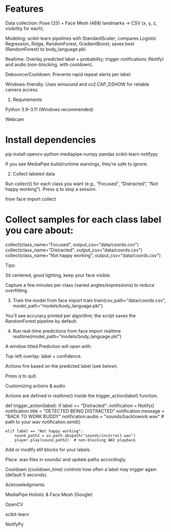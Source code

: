 # Features

Data collection: Pose (33) + Face Mesh (468) landmarks → CSV (x, y, z, visibility for each).

Modeling: scikit-learn pipelines with StandardScaler; compares Logistic Regression, Ridge, RandomForest, GradientBoost; saves best (RandomForest) to body_language.pkl.

Realtime: Overlay predicted label + probability; trigger notifications (Notify) and audio (non-blocking, with cooldown).

Debounce/Cooldown: Prevents rapid repeat alerts per label.

Windows-friendly: Uses winsound and cv2.CAP_DSHOW for reliable camera access.

1) Requirements

Python 3.9–3.11 (Windows recommended)

Webcam

# Install dependencies

pip install opencv-python mediapipe numpy pandas scikit-learn notifypy

If you see MediaPipe build/runtime warnings, they’re safe to ignore.


2) Collect labeled data

Run collect() for each class you want (e.g., “Focused”, “Distracted”, “Not happy working”). Press q to stop a session.

from face import collect

# Collect samples for each class label you care about:
collect(class_name="Focused",     output_csv="data/coords.csv")
collect(class_name="Distracted",  output_csv="data/coords.csv")
collect(class_name="Not happy working", output_csv="data/coords.csv")

Tips:

Sit centered, good lighting, keep your face visible.

Capture a few minutes per class (varied angles/expressions) to reduce overfitting.

3) Train the model
from face import train
train(csv_path="data/coords.csv", model_path="models/body_language.pkl")


You’ll see accuracy printed per algorithm; the script saves the RandomForest pipeline by default.

4) Run real-time predictions
from face import realtime
realtime(model_path="models/body_language.pkl")


A window titled Prediction will open with:

Top-left overlay: label + confidence.

Actions fire based on the predicted label (see below).

Press q to quit.

Customizing actions & audio

Actions are defined in realtime() inside the trigger_action(label) function.

def trigger_action(label):
    if label == "Distracted":
        notification = Notify()
        notification.title = "DETECTED BEING DISTRACTED"
        notification.message = "BACK TO WORK BUDDY"
        notification.audio = "sounds/backtowork.wav"  # path to your wav
        notification.send()

    elif label == "Not happy working":
        sound_path2 = os.path.abspath("sounds/incorrect.wav")
        player.play(sound_path2)  # non-blocking WAV playback


Add or modify elif blocks for your labels.

Place .wav files in sounds/ and update paths accordingly.

Cooldown (cooldown_time) controls how often a label may trigger again (default 5 seconds).




Acknowledgments

MediaPipe Holistic & Face Mesh (Google)

OpenCV

scikit-learn

NotifyPy
